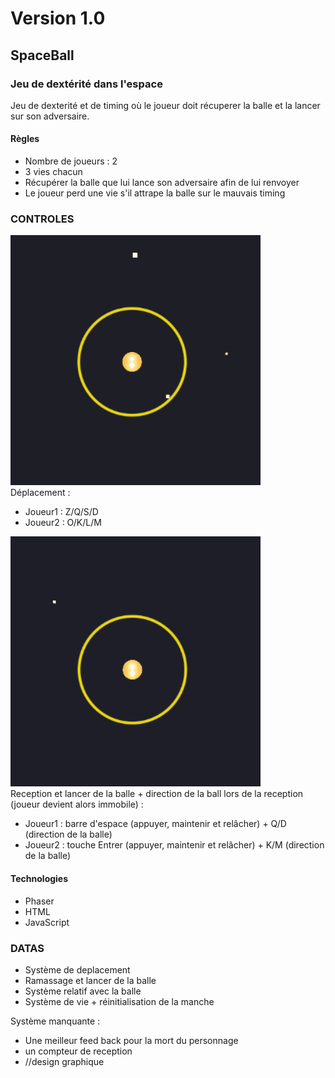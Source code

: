 # Version 1.0
## SpaceBall
### Jeu de dextérité dans l'espace

Jeu de dexterité et de timing où le joueur doit récuperer la balle et la lancer sur son adversaire.

#### Règles
* Nombre de joueurs : 2 
* 3 vies chacun
* Récupérer la balle que lui lance son adversaire afin de lui renvoyer
* Le joueur perd une vie s'il attrape la balle sur le mauvais timing

### CONTROLES
![demo](img/gif/control.gif)<br/>
Déplacement :
  * Joueur1 : Z/Q/S/D 
  * Joueur2 : O/K/L/M<br/>


![demo](img/gif/control_ball.gif)<br/>
Reception et lancer de la balle + direction de la ball lors de la reception (joueur devient alors immobile) : 
  * Joueur1 : barre d'espace (appuyer, maintenir et relâcher) + Q/D (direction de la balle)
  * Joueur2 : touche Entrer (appuyer, maintenir et relâcher) + K/M (direction de la balle)
  
#### Technologies
* Phaser
* HTML
* JavaScript

### DATAS
* Système de deplacement
* Ramassage et lancer de la balle
* Système relatif avec la balle
* Système de vie + réinitialisation de la manche

Système manquante : 
* Une meilleur feed back pour la mort du personnage 
* un compteur de reception
* //design graphique
